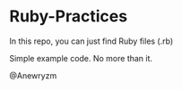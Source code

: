 Ruby-Practices
==============

In this repo, you can just find Ruby files (.rb)

Simple example code.
No more than it.

@Anewryzm
